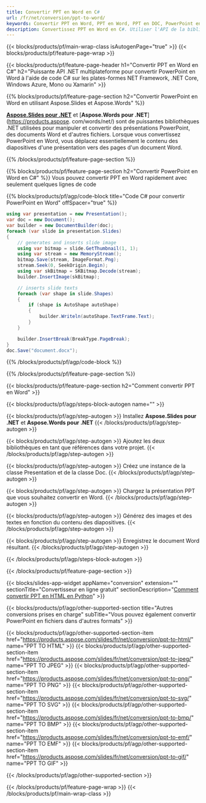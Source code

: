 ```yaml
---
title: Convertir PPT en Word en C#
url: /fr/net/conversion/ppt-to-word/
keywords: Convertir PPT en Word, PPT en Word, PPT en DOC, PowerPoint en Word, API C#, bibliothèque .NET
description: Convertissez PPT en Word en C#. Utiliser l'API de la bibliothèque .NET pour convertir PowerPoint en Word
---
```


{{< blocks/products/pf/main-wrap-class isAutogenPage="true" >}}
{{< blocks/products/pf/feature-page-wrap >}}

{{< blocks/products/pf/feature-page-header h1="Convertir PPT en Word en C#" h2="Puissante API .NET multiplateforme pour convertir PowerPoint en Word à l'aide de code C# sur les plates-formes NET Framework, .NET Core, Windows Azure, Mono ou Xamarin" >}}

{{% blocks/products/pf/feature-page-section h2="Convertir PowerPoint en Word en utilisant Aspose.Slides et Aspose.Words" %}}

[**Aspose.Slides pour .NET**](https://products.aspose.com/slides/fr/net/) et [**Aspose.Words pour .NET**](https://products.aspose. com/words/net/) sont de puissantes bibliothèques .NET utilisées pour manipuler et convertir des présentations PowerPoint, des documents Word et d'autres fichiers. Lorsque vous convertissez PowerPoint en Word, vous déplacez essentiellement le contenu des diapositives d'une présentation vers des pages d'un document Word.

{{% /blocks/products/pf/feature-page-section %}}




{{% blocks/products/pf/feature-page-section  h2="Convertir PowerPoint en Word en C#" %}}
Vous pouvez convertir PPT en Word rapidement avec seulement quelques lignes de code

{{% blocks/products/pf/agp/code-block title="Code C# pour convertir PowerPoint en Word" offSpacer="true" %}}
```cs
using var presentation = new Presentation();
var doc = new Document();
var builder = new DocumentBuilder(doc);
foreach (var slide in presentation.Slides)
{
    // generates and inserts slide image
    using var bitmap = slide.GetThumbnail(1, 1);
    using var stream = new MemoryStream();
    bitmap.Save(stream, ImageFormat.Png);
    stream.Seek(0, SeekOrigin.Begin);
    using var skBitmap = SKBitmap.Decode(stream);
    builder.InsertImage(skBitmap);

    // inserts slide texts
    foreach (var shape in slide.Shapes)
    {
        if (shape is AutoShape autoShape)
        {
            builder.Writeln(autoShape.TextFrame.Text);
        }
    }

    builder.InsertBreak(BreakType.PageBreak);
}
doc.Save("document.docx");
```
{{% /blocks/products/pf/agp/code-block %}}

{{% /blocks/products/pf/feature-page-section %}}




{{< blocks/products/pf/feature-page-section  h2="Comment convertir PPT en Word" >}}


{{< blocks/products/pf/agp/steps-block-autogen name="" >}}


{{< blocks/products/pf/agp/step-autogen >}}
Installez **Aspose.Slides pour .NET** et **Aspose.Words pour .NET** 
{{< /blocks/products/pf/agp/step-autogen >}}

{{< blocks/products/pf/agp/step-autogen >}}
Ajoutez les deux bibliothèques en tant que références dans votre projet.
{{< /blocks/products/pf/agp/step-autogen >}}

{{< blocks/products/pf/agp/step-autogen >}}
Créez une instance de la classe Presentation et de la classe Doc.
{{< /blocks/products/pf/agp/step-autogen >}}

{{< blocks/products/pf/agp/step-autogen >}}
Chargez la présentation PPT que vous souhaitez convertir en Word.
{{< /blocks/products/pf/agp/step-autogen >}}

{{< blocks/products/pf/agp/step-autogen >}}
Générez des images et des textes en fonction du contenu des diapositives.
{{< /blocks/products/pf/agp/step-autogen >}}

{{< blocks/products/pf/agp/step-autogen >}}
Enregistrez le document Word résultant.
{{< /blocks/products/pf/agp/step-autogen >}}


{{< /blocks/products/pf/agp/steps-block-autogen >}}


{{< /blocks/products/pf/feature-page-section >}}




{{< blocks/slides-app-widget  appName="conversion" extension="" sectionTitle="Convertisseur en ligne gratuit" sectionDescription="[Comment convertir PPT en HTML en Python](https://products.aspose.com/slides/fr/python-net/conversion/ppt-to-html/)" >}}

{{< blocks/products/pf/agp/other-supported-section title="Autres conversions prises en charge" subTitle="Vous pouvez également convertir PowerPoint en fichiers dans d'autres formats" >}}


{{< blocks/products/pf/agp/other-supported-section-item href="https://products.aspose.com/slides/fr/net/conversion/ppt-to-html/" name="PPT TO HTML" >}}
{{< blocks/products/pf/agp/other-supported-section-item href="https://products.aspose.com/slides/fr/net/conversion/ppt-to-jpeg/" name="PPT TO JPEG" >}}
{{< blocks/products/pf/agp/other-supported-section-item href="https://products.aspose.com/slides/fr/net/conversion/ppt-to-png/" name="PPT TO PNG" >}}
{{< blocks/products/pf/agp/other-supported-section-item href="https://products.aspose.com/slides/fr/net/conversion/ppt-to-svg/" name="PPT TO SVG" >}}
{{< blocks/products/pf/agp/other-supported-section-item href="https://products.aspose.com/slides/fr/net/conversion/ppt-to-bmp/" name="PPT TO BMP" >}}
{{< blocks/products/pf/agp/other-supported-section-item href="https://products.aspose.com/slides/fr/net/conversion/ppt-to-emf/" name="PPT TO EMF" >}}
{{< blocks/products/pf/agp/other-supported-section-item href="https://products.aspose.com/slides/fr/net/conversion/ppt-to-gif/" name="PPT TO GIF" >}}



{{< /blocks/products/pf/agp/other-supported-section >}}

{{< /blocks/products/pf/feature-page-wrap >}}
{{< /blocks/products/pf/main-wrap-class >}}